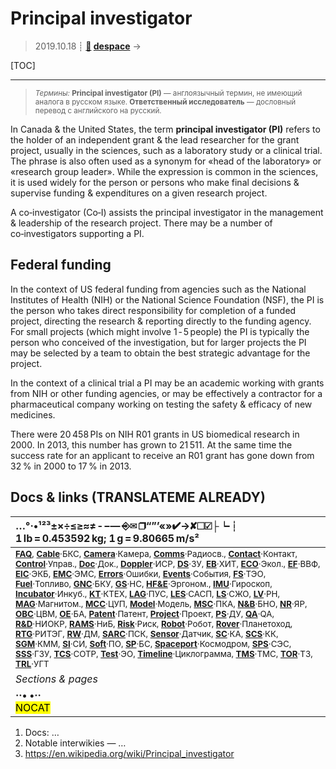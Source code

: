 # Principal investigator
> 2019.10.18 ┊ **[🚀](../index/index.md) [despace](index.md)** → **[](.md)**

[TOC]

---

> <small>*Термины:* **Principal investigator (PI)** — англоязычный термин, не имеющий аналога в русском языке. **Ответственный исследователь** — дословный перевод с английского на русский.</small>

In Canada & the United States, the term **principal investigator (PI)** refers to the holder of an independent grant & the lead researcher for the grant project, usually in the sciences, such as a laboratory study or a clinical trial. The phrase is also often used as a synonym for «head of the laboratory» or «research group leader». While the expression is common in the sciences, it is used widely for the person or persons who make final decisions & supervise funding & expenditures on a given research project.

A co‑investigator (Co‑I) assists the principal investigator in the management & leadership of the research project. There may be a number of co‑investigators supporting a PI.



## Federal funding
In the context of US federal funding from agencies such as the National Institutes of Health (NIH) or the National Science Foundation (NSF), the PI is the person who takes direct responsibility for completion of a funded project, directing the research & reporting directly to the funding agency. For small projects (which might involve 1 ‑ 5 people) the PI is typically the person who conceived of the investigation, but for larger projects the PI may be selected by a team to obtain the best strategic advantage for the project.

In the context of a clinical trial a PI may be an academic working with grants from NIH or other funding agencies, or may be effectively a contractor for a pharmaceutical company working on testing the safety & efficacy of new medicines.

There were 20 458 PIs on NIH R01 grants in US biomedical research in 2000. In 2013, this number has grown to 21 511. At the same time the success rate for an applicant to receive an R01 grant has gone down from 32 % in 2000 to 17 % in 2013.



<p style="page-break-after:always"> </p>

## Docs & links (TRANSLATEME ALREADY)
|…°·•¹²³±×÷≤≥≈≠ ‑ −— ⎆✉ ❐“”’«»✔→✘☐☑├┕┆ 1 lb = 0.453592 kg; 1 g = 9.80665 m/s²|
|:--|
|<small>**[FAQ](faq.md)**, **[Cable](cable.md)**·БКС, **[Camera](camera.md)**·Камера, **[Comms](comms.md)**·Радиосв., **[Contact](contact.md)**·Контакт, **[Control](control.md)**·Управ., **[Doc](doc.md)**·Док., **[Doppler](doppler.md)**·ИСР, **[DS](ds.md)**·ЗУ, **[EB](eb.md)**·ХИТ, **[ECO](ecology.md)**·Экол., **[EF](ef.md)**·ВВФ, **[ElC](elc.md)**·ЭКБ, **[EMC](emc.md)**·ЭМС, **[Errors](error.md)**·Ошибки, **[Events](event.md)**·События, **[FS](fs.md)**·ТЭО, **[Fuel](fuel.md)**·Топливо, **[GNC](gnc.md)**·БКУ, **[GS](scs.md)**·НС, **[HF&E](hfe.md)**·Эргоном., **[IMU](imu.md)**·Гироскоп, **[Incubator](incubator.md)**·Инкуб., **[KT](kt.md)**·КТЕХ, **[LAG](lag.md)**·ПУC, **[LES](les.md)**·САСП, **[LS](ls.md)**·СЖО, **[LV](lv.md)**·РН, **[MAG](mag.md)**·Магнитом., **[MCC](mcc.md)**·ЦУП, **[Model](model.md)**·Модель, **[MSC](sc.md)**·ПКА, **[N&B](nnb.md)**·БНО, **[NR](nr.md)**·ЯР, **[OBC](obc.md)**·ЦВМ, **[OE](oe.md)**·БА, **[Patent](патент.md)**·Патент, **[Project](project.md)**·Проект, **[PS](ps.md)**·ДУ, **[QA](quality.md)**·QA, **[R&D](rnd.md)**·НИОКР, **[RAMS](rams.md)**·НиБ, **[Risk](risk.md)**·Риск, **[Robot](robotics.md)**·Робот, **[Rover](rover.md)**·Планетоход, **[RTG](rtg.md)**·РИТЭГ, **[RW](rw.md)**·ДМ, **[SARC](sarc.md)**·ПСК, **[Sensor](sensor.md)**·Датчик, **[SC](sc.md)**·КА, **[SCS](scs.md)**·КК, **[SGM](sgm.md)**·КММ, **[SI](si.md)**·СИ, **[Soft](soft.md)**·ПО, **[SP](sp.md)**·БС, **[Spaceport](spaceport.md)**·Космодром, **[SPS](sps.md)**·СЭС, **[SSS](sss.md)**·ГЗУ, **[TCS](tcs.md)**·СОТР, **[Test](test.md)**·ЭО, **[Timeline](timeline.md)**·Циклограмма, **[TMS](tms.md)**·ТМС, **[TOR](tor.md)**·ТЗ, **[TRL](trl.md)**·УГТ</small>|
|*Sections & pages*|
|**··• [](.md) •··**<br> <mark>NOCAT</mark> |

   1. Docs: …
   1. Notable interwikies — …
   1. <https://en.wikipedia.org/wiki/Principal_investigator>
